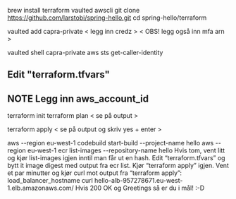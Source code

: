 brew install terraform vaulted awscli
git clone https://github.com/larstobi/spring-hello.git
cd spring-hello/terraform

vaulted add capra-private
   < legg inn credz >
   < OBS! legg også inn mfa arn >

vaulted shell capra-private
aws sts get-caller-identity

Edit "terraform.tfvars"
---
**NOTE**
Legg inn aws_account_id
---

terraform init
terraform plan
  < se på output >

terraform apply 
  < se på output og skriv yes + enter >

aws --region eu-west-1 codebuild start-build --project-name hello
aws --region eu-west-1 ecr list-images --repository-name hello
Hvis tom, vent litt og kjør list-images igjen inntil man får ut en hash.
Edit “terraform.tfvars” og bytt it image digest med output fra ecr list.
Kjør “terraform apply” igjen.
Vent et par minutter og kjør curl mot output fra “terraform apply”: load_balancer_hostname
curl hello-alb-957278671.eu-west-1.elb.amazonaws.com/
Hvis 200 OK og Greetings så er du i mål! :-D
